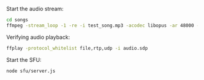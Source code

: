 

Start the audio stream:
```bash
cd songs
ffmpeg -stream_loop -1 -re -i test_song.mp3 -acodec libopus -ar 48000 -ac 2 -ab 128k -f rtp -sdp_file output.sdp -payload_type 101 -ssrc 12345678 rtp://127.0.0.1:42424
```

Verifying audio playback:
```bash
ffplay -protocol_whitelist file,rtp,udp -i audio.sdp
```

Start the SFU:
```bash
node sfu/server.js
```